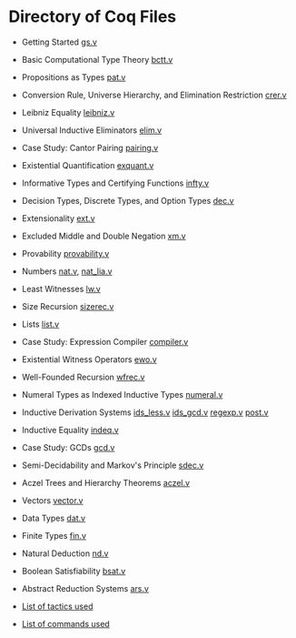 # Directory of Coq Files
-  Getting Started	[gs.v](gs.v)
-  Basic Computational Type Theory [bctt.v](bctt.v)
-  Propositions as Types [pat.v](pat.v)
-  Conversion Rule, Universe Hierarchy, and Elimination Restriction [crer.v](crer.v)
-  Leibniz Equality [leibniz.v](leibniz.v)
-  Universal Inductive Eliminators [elim.v](elim.v)
-  Case Study: Cantor Pairing [pairing.v](pairing.v)
-  Existential Quantification [exquant.v](exquant.v)
-  Informative Types and Certifying Functions [infty.v](infty.v)
-  Decision Types, Discrete Types, and Option Types [dec.v](dec.v)
-  Extensionality [ext.v](ext.v)
-  Excluded Middle and Double Negation [xm.v](xm.v)
-  Provability [provability.v](provability.v)
-  Numbers [nat.v](nat.v), [nat_lia.v](nat_lia.v)
-  Least Witnesses [lw.v](lw.v)
-  Size Recursion [sizerec.v](sizerec.v)
-  Lists [list.v](list.v)
-  Case Study: Expression Compiler [compiler.v](compiler.v)
-  Existential Witness Operators [ewo.v](ewo.v)
-  Well-Founded Recursion [wfrec.v](wfrec.v)
-  Numeral Types as Indexed Inductive Types [numeral.v](numeral.v)
-  Inductive Derivation Systems [ids_less.v](ids_less.v) [ids_gcd.v](ids_gcd.v) [regexp.v](regexp.v) [post.v](post.v)
-  Inductive Equality [indeq.v](indeq.v)
-  Case Study: GCDs  [gcd.v](gcd.v)
-  Semi-Decidability and Markov's Principle [sdec.v](sdec.v)
-  Aczel Trees and Hierarchy Theorems [aczel.v](aczel.v)
-  Vectors [vector.v](vector.v)
-  Data Types [dat.v](dat.v)
-  Finite Types [fin.v](fin.v)
-  Natural Deduction [nd.v](nd.v)
-  Boolean Satisfiability [bsat.v](bsat.v)
-  Abstract Reduction Systems [ars.v](ars.v)

- [List of tactics used](Tactics.md)
- [List of commands used](Commands.md)

